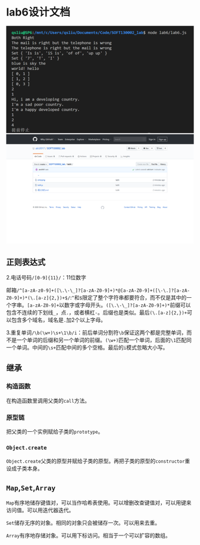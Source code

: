 # lab6设计文档

![](cmd.png)
![](github.png)

## 正则表达式

2.电话号码`/[0-9]{11}/`：11位数字

邮箱`/^[a-zA-z0-9]+([\.\-\_]?[a-zA-Z0-9]+)*@[a-zA-Z0-9]+([\-\.]?[a-zA-Z0-9]+)*(\.[a-z]{2,})+$/`:`^`和`$`限定了整个字符串都要符合，而不仅是其中的一个字串。`[a-zA-Z0-9]+`以数字或字母开头。`([\.\-\_]?[a-zA-Z0-9]+)*`前缀可以包含不连续的下划线`_`，点`.`，或者横杠`-`。后缀也是类似。最后`(\.[a-z]{2,})+`可以包含多个域名，域名是`.`加2个以上字母。

3.重复单词`/\b(\w+)\s+\1\b/i`：前后单词分割符`\b`保证这两个都是完整单词，而不是一个单词的后缀和另一个单词的前缀。`(\w+)`匹配一个单词，后面的`\1`匹配同一个单词。中间的`\s+`匹配中间的多个空格。最后的`i`模式忽略大小写。

## 继承

### 构造函数

在构造函数里调用父类的`call`方法。

### 原型链

把父类的一个实例赋给子类的`prototype`。

### `Object.create`

`Object.create`父类的原型并赋给子类的原型。再把子类的原型的`constructor`重设成子类本身。

## `Map`,`Set`,`Array`

`Map`有序地储存键值对，可以当作哈希表使用。可以增删改查键值对，可以用键来访问值。可以用迭代器迭代。

`Set`储存无序的对象。相同的对象只会被储存一次。可以用来去重。

`Array`有序地存储对象。可以用下标访问。相当于一个可以扩容的数组。